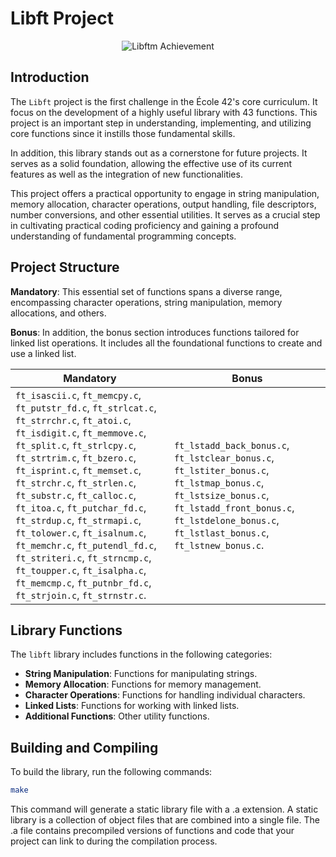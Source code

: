 # Libft Project

<p align="center">
  <img src="https://game.42sp.org.br/static/assets/achievements/libftm.png" alt="Libftm Achievement"><br>
</p>

## Introduction

The `Libft` project is the first challenge in the École 42's core curriculum. It focus on the development of a highly useful library with 43 functions. This project is an important step in understanding, implementing, and utilizing core functions since it instills those fundamental skills. 


In addition, this library stands out as a cornerstone for future projects. It serves as a solid foundation, allowing the effective use of its current features as well as the integration of new functionalities.


This project offers a practical opportunity to engage in string manipulation, memory allocation, character operations, output handling, file descriptors, number conversions, and other essential utilities. It serves as a crucial step in cultivating practical coding proficiency and gaining a profound understanding of fundamental programming concepts.

## Project Structure

**Mandatory**: This essential set of functions spans a diverse range, encompassing character operations, string manipulation, memory allocations, and others. 

**Bonus**: In addition, the bonus section introduces functions tailored for linked list operations. It includes all the foundational functions to create and use a linked list. 

| **Mandatory**                                  | **Bonus**                                                                                          |
| ----------------------------------------------- | --------------------------------------------------------------------------------------------------- |
| `ft_isascii.c`, `ft_memcpy.c`, `ft_putstr_fd.c`, `ft_strlcat.c`, `ft_strrchr.c`, `ft_atoi.c`, `ft_isdigit.c`, `ft_memmove.c`, `ft_split.c`, `ft_strlcpy.c`, `ft_strtrim.c`, `ft_bzero.c`, `ft_isprint.c`, `ft_memset.c`, `ft_strchr.c`, `ft_strlen.c`, `ft_substr.c`, `ft_calloc.c`, `ft_itoa.c`, `ft_putchar_fd.c`, `ft_strdup.c`, `ft_strmapi.c`, `ft_tolower.c`, `ft_isalnum.c`, `ft_memchr.c`, `ft_putendl_fd.c`, `ft_striteri.c`, `ft_strncmp.c`, `ft_toupper.c`, `ft_isalpha.c`, `ft_memcmp.c`, `ft_putnbr_fd.c`, `ft_strjoin.c`, `ft_strnstr.c`. | `ft_lstadd_back_bonus.c`, `ft_lstclear_bonus.c`, `ft_lstiter_bonus.c`, `ft_lstmap_bonus.c`, `ft_lstsize_bonus.c`, `ft_lstadd_front_bonus.c`, `ft_lstdelone_bonus.c`, `ft_lstlast_bonus.c`, `ft_lstnew_bonus.c`. |


## Library Functions

The `libft` library includes functions in the following categories:

- **String Manipulation**: Functions for manipulating strings.
- **Memory Allocation**: Functions for memory management.
- **Character Operations**: Functions for handling individual characters.
- **Linked Lists**: Functions for working with linked lists.
- **Additional Functions**: Other utility functions.

## Building and Compiling

To build the library, run the following commands:

```bash
make
```

This command will generate a static library file with a .a extension. A static library is a collection of object files that are combined into a single file. The .a file contains precompiled versions of functions and code that your project can link to during the compilation process.

